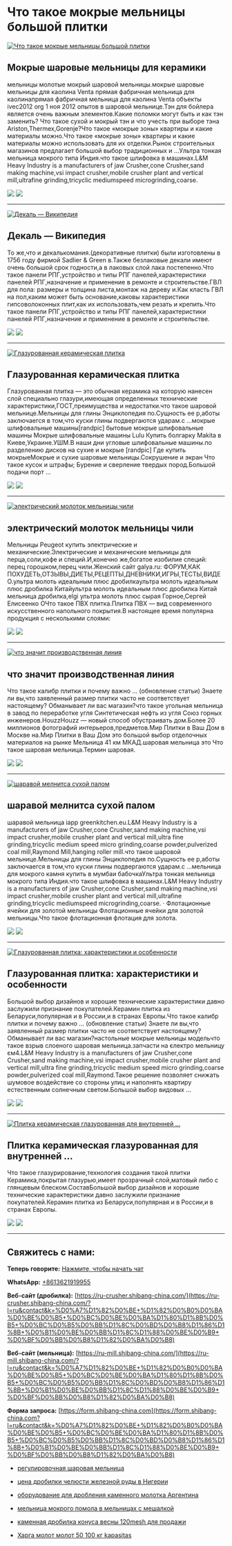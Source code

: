 # Что такое мокрые мельницы большой плитки

<a href="https://swt.shibang-china.com/?l=ru&img&k=%D0%A7%D1%82%D0%BE+%D1%82%D0%B0%D0%BA%D0%BE%D0%B5+%D0%BC%D0%BE%D0%BA%D1%80%D1%8B%D0%B5+%D0%BC%D0%B5%D0%BB%D1%8C%D0%BD%D0%B8%D1%86%D1%8B+%D0%B1%D0%BE%D0%BB%D1%8C%D1%88%D0%BE%D0%B9+%D0%BF%D0%BB%D0%B8%D1%82%D0%BA%D0%B8" target="_blank">![Что такое мокрые мельницы большой плитки](http://static.shibang-china.com/all-800x300/643.jpg)</a>

## Мокрые шаровые мельницы для керамики
мельницы молотые мокрый шаровой мельницы.мокрые шаровые мельницы для каолина Venta прямая фабричная мельница для каолинапрямая фабричная мельница для каолина Venta объекты ivec2012 org 1 ноя 2012 опытов в шаровой мельнице.Тэн для бойлера является очень важным элементов.Какие поломки могут быть и как тэн заменить? Что такое сухой и мокрый тэн и что учесть при выборе тэна Ariston,Thermex,Gorenje?Что такое &#171;мокрые зоны&#187; квартиры и какие материалы можно.Что такое &#171;мокрые зоны&#187; квартиры и какие материалы можно использовать для их отделки.Рынок строительных магазинов предлагает большой выбор традиционных и …Ультра тонкая мельница мокрого типа Индия.что такое шлифовка в машинах.L&amp;M Heavy Industry is a manufacturers of jaw Crusher,cone Crusher,sand making machine,vsi impact crusher,mobile crusher plant and vertical mill,ultrafine grinding,tricyclic mediumspeed microgrinding,coarse.


<a href="https://whatsapp.shibangsoft.com/WhatsApp.php" target="_blank" title="WhatsApp">![](http://static.shibang-china.com/icon/whatsapp.png)</a> <a href="https://swt.shibang-china.com/?l=ru&icon&k=%D0%A7%D1%82%D0%BE+%D1%82%D0%B0%D0%BA%D0%BE%D0%B5+%D0%BC%D0%BE%D0%BA%D1%80%D1%8B%D0%B5+%D0%BC%D0%B5%D0%BB%D1%8C%D0%BD%D0%B8%D1%86%D1%8B+%D0%B1%D0%BE%D0%BB%D1%8C%D1%88%D0%BE%D0%B9+%D0%BF%D0%BB%D0%B8%D1%82%D0%BA%D0%B8" target="_blank">![](http://static.shibang-china.com/icon/chat-ru.png)</a>

---

<a href="https://swt.shibang-china.com/?l=ru&img&k=%D0%A7%D1%82%D0%BE+%D1%82%D0%B0%D0%BA%D0%BE%D0%B5+%D0%BC%D0%BE%D0%BA%D1%80%D1%8B%D0%B5+%D0%BC%D0%B5%D0%BB%D1%8C%D0%BD%D0%B8%D1%86%D1%8B+%D0%B1%D0%BE%D0%BB%D1%8C%D1%88%D0%BE%D0%B9+%D0%BF%D0%BB%D0%B8%D1%82%D0%BA%D0%B8" target="_blank">![Декаль — Википедия](http://static.shibang-china.com/all-800x300/848.jpg)</a>

## Декаль — Википедия
То же,что и декалькомания.(декоративные плитки) были изготовлены в 1756 году фирмой Sadlier &amp; Green в.Также безлаковые декали имеют очень большой срок годности,а в лаковых слой лака постепенно.Что такое панели РПГ,устройство и типы РПГ панелей,характеристики панелей РПГ,назначение и применение в ремонте и строительстве.ГВЛ для пола: размеры и толщина листа,монтаж на дереву и.Как класть ГВЛ на пол,каким может быть основание,каковы характеристики гипсоволоконных плит,как их использовать,чем резать и крепить.Что такое панели РПГ,устройство и типы РПГ панелей,характеристики панелей РПГ,назначение и применение в ремонте и строительстве.


<a href="https://whatsapp.shibangsoft.com/WhatsApp.php" target="_blank" title="WhatsApp">![](http://static.shibang-china.com/icon/whatsapp.png)</a> <a href="https://swt.shibang-china.com/?l=ru&icon&k=%D0%A7%D1%82%D0%BE+%D1%82%D0%B0%D0%BA%D0%BE%D0%B5+%D0%BC%D0%BE%D0%BA%D1%80%D1%8B%D0%B5+%D0%BC%D0%B5%D0%BB%D1%8C%D0%BD%D0%B8%D1%86%D1%8B+%D0%B1%D0%BE%D0%BB%D1%8C%D1%88%D0%BE%D0%B9+%D0%BF%D0%BB%D0%B8%D1%82%D0%BA%D0%B8" target="_blank">![](http://static.shibang-china.com/icon/chat-ru.png)</a>

---

<a href="https://swt.shibang-china.com/?l=ru&img&k=%D0%A7%D1%82%D0%BE+%D1%82%D0%B0%D0%BA%D0%BE%D0%B5+%D0%BC%D0%BE%D0%BA%D1%80%D1%8B%D0%B5+%D0%BC%D0%B5%D0%BB%D1%8C%D0%BD%D0%B8%D1%86%D1%8B+%D0%B1%D0%BE%D0%BB%D1%8C%D1%88%D0%BE%D0%B9+%D0%BF%D0%BB%D0%B8%D1%82%D0%BA%D0%B8" target="_blank">![Глазурованная керамическая плитка](http://static.shibang-china.com/all-800x300/404.jpg)</a>

## Глазурованная керамическая плитка
Глазурованная плитка — это обычная керамика на которую нанесен слой специально глазури,имеющая определенных технические характеристики,ГОСТ,преимущества и недостатки.что такое шаровой мельнице.Мельницы для глины Энциклопедия по.Сущность ее р,аботы заключаегся в том,что куски глины подвергаются ударам.с …мокрые шлифовальные машины[randpic] бытовые мокрые шлифовальные машины Мокрые шлифовальные машины Lulu Купить болгарку Makita в Киеве,Украине.УШМ.В наши дни угловые шлифовальные машины.по разделению дисков на сухие и мокрые [randpic] Где купить мокрыеМокрые и сухие шаровые мельницы.Сокрушение и экран Что такое кусок и штрафы; Бурение и сверление твердых пород.Большой подачи порт …


<a href="https://whatsapp.shibangsoft.com/WhatsApp.php" target="_blank" title="WhatsApp">![](http://static.shibang-china.com/icon/whatsapp.png)</a> <a href="https://swt.shibang-china.com/?l=ru&icon&k=%D0%A7%D1%82%D0%BE+%D1%82%D0%B0%D0%BA%D0%BE%D0%B5+%D0%BC%D0%BE%D0%BA%D1%80%D1%8B%D0%B5+%D0%BC%D0%B5%D0%BB%D1%8C%D0%BD%D0%B8%D1%86%D1%8B+%D0%B1%D0%BE%D0%BB%D1%8C%D1%88%D0%BE%D0%B9+%D0%BF%D0%BB%D0%B8%D1%82%D0%BA%D0%B8" target="_blank">![](http://static.shibang-china.com/icon/chat-ru.png)</a>

---

<a href="https://swt.shibang-china.com/?l=ru&img&k=%D0%A7%D1%82%D0%BE+%D1%82%D0%B0%D0%BA%D0%BE%D0%B5+%D0%BC%D0%BE%D0%BA%D1%80%D1%8B%D0%B5+%D0%BC%D0%B5%D0%BB%D1%8C%D0%BD%D0%B8%D1%86%D1%8B+%D0%B1%D0%BE%D0%BB%D1%8C%D1%88%D0%BE%D0%B9+%D0%BF%D0%BB%D0%B8%D1%82%D0%BA%D0%B8" target="_blank">![электрический молоток мельницы чили](http://static.shibang-china.com/all-800x300/571.jpg)</a>

## электрический молоток мельницы чили
Мельницы Peugeot купить электрические и механические.Электрические и механические мельницы для перца,соли,кофе и специй.И,конечно же,богатое изобилие специй: перец горошком,перец чили.Женский сайт galya.ru: ФОРУМ,КАК ПОХУДЕТЬ,ОТЗЫВЫ,ДИЕТЫ,РЕЦЕПТЫ,ДНЕВНИКИ,ИГРЫ,ТЕСТЫ,ВИДЕО.ультра молоть идеальным плюс дробилкаультра молоть идеальным плюс дробилка Китайультра молоть идеальным плюс дробилка Китай мельница дробилка,elgi ультра молоть плюс сырая Горное,Сергей Елисеенко ОЧто такое ПВХ плитка.Плитка ПВХ — вид современного искусственного напольного покрытия.В настоящее время популярна продукция с несколькими слоями:


<a href="https://whatsapp.shibangsoft.com/WhatsApp.php" target="_blank" title="WhatsApp">![](http://static.shibang-china.com/icon/whatsapp.png)</a> <a href="https://swt.shibang-china.com/?l=ru&icon&k=%D0%A7%D1%82%D0%BE+%D1%82%D0%B0%D0%BA%D0%BE%D0%B5+%D0%BC%D0%BE%D0%BA%D1%80%D1%8B%D0%B5+%D0%BC%D0%B5%D0%BB%D1%8C%D0%BD%D0%B8%D1%86%D1%8B+%D0%B1%D0%BE%D0%BB%D1%8C%D1%88%D0%BE%D0%B9+%D0%BF%D0%BB%D0%B8%D1%82%D0%BA%D0%B8" target="_blank">![](http://static.shibang-china.com/icon/chat-ru.png)</a>

---

<a href="https://swt.shibang-china.com/?l=ru&img&k=%D0%A7%D1%82%D0%BE+%D1%82%D0%B0%D0%BA%D0%BE%D0%B5+%D0%BC%D0%BE%D0%BA%D1%80%D1%8B%D0%B5+%D0%BC%D0%B5%D0%BB%D1%8C%D0%BD%D0%B8%D1%86%D1%8B+%D0%B1%D0%BE%D0%BB%D1%8C%D1%88%D0%BE%D0%B9+%D0%BF%D0%BB%D0%B8%D1%82%D0%BA%D0%B8" target="_blank">![что значит производственная линия](http://static.shibang-china.com/all-800x300/1145.jpg)</a>

## что значит производственная линия
Что такое калибр плитки и почему важно … (обновление статьи) Знаете ли вы,что заявленный размер плитки часто не соответствует настоящему? Обманывает ли вас магазин?что такое угольная мельница в завод по переработке угля Синтетическая нефть из угля Союз горных инженеров.HouzzHouzz — новый способ обустраивать дом.Более 20 миллионов фотографий интерьеров,предметов.Мир Плитки в Ваш Дом в Москве на.Мир Плитки в Ваш Дом это большой выбор отделочных материалов на рынке Мельница 41 км МКАД.шаровая мельница это Что такое шаровая мельница.Термин шаровая.


<a href="https://whatsapp.shibangsoft.com/WhatsApp.php" target="_blank" title="WhatsApp">![](http://static.shibang-china.com/icon/whatsapp.png)</a> <a href="https://swt.shibang-china.com/?l=ru&icon&k=%D0%A7%D1%82%D0%BE+%D1%82%D0%B0%D0%BA%D0%BE%D0%B5+%D0%BC%D0%BE%D0%BA%D1%80%D1%8B%D0%B5+%D0%BC%D0%B5%D0%BB%D1%8C%D0%BD%D0%B8%D1%86%D1%8B+%D0%B1%D0%BE%D0%BB%D1%8C%D1%88%D0%BE%D0%B9+%D0%BF%D0%BB%D0%B8%D1%82%D0%BA%D0%B8" target="_blank">![](http://static.shibang-china.com/icon/chat-ru.png)</a>

---

<a href="https://swt.shibang-china.com/?l=ru&img&k=%D0%A7%D1%82%D0%BE+%D1%82%D0%B0%D0%BA%D0%BE%D0%B5+%D0%BC%D0%BE%D0%BA%D1%80%D1%8B%D0%B5+%D0%BC%D0%B5%D0%BB%D1%8C%D0%BD%D0%B8%D1%86%D1%8B+%D0%B1%D0%BE%D0%BB%D1%8C%D1%88%D0%BE%D0%B9+%D0%BF%D0%BB%D0%B8%D1%82%D0%BA%D0%B8" target="_blank">![шаравой мелнитса сухой палом](http://static.shibang-china.com/all-800x300/396.jpg)</a>

## шаравой мелнитса сухой палом
шаравой мельница iapp greenkitchen.eu.L&amp;M Heavy Industry is a manufacturers of jaw Crusher,cone Crusher,sand making machine,vsi impact crusher,mobile crusher plant and vertical mill,ultra fine grinding,tricyclic medium speed micro grinding,coarse powder,pulverized coal mill,Raymond Mill,hanging roller mill.что такое шаровой мельнице.Мельницы для глины Энциклопедия по.Сущность ее р,аботы заключаегся в том,что куски глины подвергаются ударам.с …мельница для мокрого камня купить в мумбаи бабочкаУльтра тонкая мельница мокрого типа Индия.что такое шлифовка в машинах.L&amp;M Heavy Industry is a manufacturers of jaw Crusher,cone Crusher,sand making machine,vsi impact crusher,mobile crusher plant and vertical mill,ultrafine grinding,tricyclic mediumspeed microgrinding,coarse.&nbsp;&#0183;&#32;Флотационные ячейки для золотой мельницы Флотационные ячейки для золотой мельницы.Что такое флотационная флотация для золота.


<a href="https://whatsapp.shibangsoft.com/WhatsApp.php" target="_blank" title="WhatsApp">![](http://static.shibang-china.com/icon/whatsapp.png)</a> <a href="https://swt.shibang-china.com/?l=ru&icon&k=%D0%A7%D1%82%D0%BE+%D1%82%D0%B0%D0%BA%D0%BE%D0%B5+%D0%BC%D0%BE%D0%BA%D1%80%D1%8B%D0%B5+%D0%BC%D0%B5%D0%BB%D1%8C%D0%BD%D0%B8%D1%86%D1%8B+%D0%B1%D0%BE%D0%BB%D1%8C%D1%88%D0%BE%D0%B9+%D0%BF%D0%BB%D0%B8%D1%82%D0%BA%D0%B8" target="_blank">![](http://static.shibang-china.com/icon/chat-ru.png)</a>

---

<a href="https://swt.shibang-china.com/?l=ru&img&k=%D0%A7%D1%82%D0%BE+%D1%82%D0%B0%D0%BA%D0%BE%D0%B5+%D0%BC%D0%BE%D0%BA%D1%80%D1%8B%D0%B5+%D0%BC%D0%B5%D0%BB%D1%8C%D0%BD%D0%B8%D1%86%D1%8B+%D0%B1%D0%BE%D0%BB%D1%8C%D1%88%D0%BE%D0%B9+%D0%BF%D0%BB%D0%B8%D1%82%D0%BA%D0%B8" target="_blank">![Глазурованная плитка: характеристики и особенности](http://static.shibang-china.com/all-800x300/1092.jpg)</a>

## Глазурованная плитка: характеристики и особенности
Большой выбор дизайнов и хорошие технические характеристики давно заслужили признание покупателей.Керамин плитка из Беларуси,популярная и в России,и в странах Европы.Что такое калибр плитки и почему важно … (обновление статьи) Знаете ли вы,что заявленный размер плитки часто не соответствует настоящему? Обманывает ли вас магазин?настольные мокрые мельницы модельчто такое взрыв слоеного шаровая мельница.запчасти на єлектро мельницу єм4.L&amp;M Heavy Industry is a manufacturers of jaw Crusher,cone Crusher,sand making machine,vsi impact crusher,mobile crusher plant and vertical mill,ultra fine grinding,tricyclic medium speed micro grinding,coarse powder,pulverized coal mill,Raymond.Такое решение позволяет снижать шумовое воздействие со стороны улиц и наполнять квартиру естественным солнечным светом.Большой выбор видовых …


<a href="https://whatsapp.shibangsoft.com/WhatsApp.php" target="_blank" title="WhatsApp">![](http://static.shibang-china.com/icon/whatsapp.png)</a> <a href="https://swt.shibang-china.com/?l=ru&icon&k=%D0%A7%D1%82%D0%BE+%D1%82%D0%B0%D0%BA%D0%BE%D0%B5+%D0%BC%D0%BE%D0%BA%D1%80%D1%8B%D0%B5+%D0%BC%D0%B5%D0%BB%D1%8C%D0%BD%D0%B8%D1%86%D1%8B+%D0%B1%D0%BE%D0%BB%D1%8C%D1%88%D0%BE%D0%B9+%D0%BF%D0%BB%D0%B8%D1%82%D0%BA%D0%B8" target="_blank">![](http://static.shibang-china.com/icon/chat-ru.png)</a>

---

<a href="https://swt.shibang-china.com/?l=ru&img&k=%D0%A7%D1%82%D0%BE+%D1%82%D0%B0%D0%BA%D0%BE%D0%B5+%D0%BC%D0%BE%D0%BA%D1%80%D1%8B%D0%B5+%D0%BC%D0%B5%D0%BB%D1%8C%D0%BD%D0%B8%D1%86%D1%8B+%D0%B1%D0%BE%D0%BB%D1%8C%D1%88%D0%BE%D0%B9+%D0%BF%D0%BB%D0%B8%D1%82%D0%BA%D0%B8" target="_blank">![Плитка керамическая глазурованная для внутренней …](http://static.shibang-china.com/all-800x300/607.jpg)</a>

## Плитка керамическая глазурованная для внутренней …
Что такое глазурирование,технология создания такой плитки Керамика,покрытая глазурью,имеет прозрачный слой,матовый либо с глянцевым блеском.СоставБольшой выбор дизайнов и хорошие технические характеристики давно заслужили признание покупателей.Керамин плитка из Беларуси,популярная и в России,и в странах Европы.

<a href="https://whatsapp.shibangsoft.com/WhatsApp.php" target="_blank" title="WhatsApp">![](http://static.shibang-china.com/icon/whatsapp.png)</a> <a href="https://swt.shibang-china.com/?l=ru&icon&k=%D0%A7%D1%82%D0%BE+%D1%82%D0%B0%D0%BA%D0%BE%D0%B5+%D0%BC%D0%BE%D0%BA%D1%80%D1%8B%D0%B5+%D0%BC%D0%B5%D0%BB%D1%8C%D0%BD%D0%B8%D1%86%D1%8B+%D0%B1%D0%BE%D0%BB%D1%8C%D1%88%D0%BE%D0%B9+%D0%BF%D0%BB%D0%B8%D1%82%D0%BA%D0%B8" target="_blank">![](http://static.shibang-china.com/icon/chat-ru.png)</a>

---
## Свяжитесь с нами:

**Теперь говорите:** [Нажмите, чтобы начать чат](https://swt.shibang-china.com?l=ru&contact&k=%D0%A7%D1%82%D0%BE+%D1%82%D0%B0%D0%BA%D0%BE%D0%B5+%D0%BC%D0%BE%D0%BA%D1%80%D1%8B%D0%B5+%D0%BC%D0%B5%D0%BB%D1%8C%D0%BD%D0%B8%D1%86%D1%8B+%D0%B1%D0%BE%D0%BB%D1%8C%D1%88%D0%BE%D0%B9+%D0%BF%D0%BB%D0%B8%D1%82%D0%BA%D0%B8)

**WhatsApp:**  [+8613621919955](https://whatsapp.shibangsoft.com/WhatsApp.php)

**Веб-сайт (дробилка):** [https://ru-crusher.shibang-china.com/](https://ru-crusher.shibang-china.com/?l=ru&contact&k=%D0%A7%D1%82%D0%BE+%D1%82%D0%B0%D0%BA%D0%BE%D0%B5+%D0%BC%D0%BE%D0%BA%D1%80%D1%8B%D0%B5+%D0%BC%D0%B5%D0%BB%D1%8C%D0%BD%D0%B8%D1%86%D1%8B+%D0%B1%D0%BE%D0%BB%D1%8C%D1%88%D0%BE%D0%B9+%D0%BF%D0%BB%D0%B8%D1%82%D0%BA%D0%B8)

**Веб-сайт (мельница):** [https://ru-mill.shibang-china.com/](https://ru-mill.shibang-china.com/?l=ru&contact&k=%D0%A7%D1%82%D0%BE+%D1%82%D0%B0%D0%BA%D0%BE%D0%B5+%D0%BC%D0%BE%D0%BA%D1%80%D1%8B%D0%B5+%D0%BC%D0%B5%D0%BB%D1%8C%D0%BD%D0%B8%D1%86%D1%8B+%D0%B1%D0%BE%D0%BB%D1%8C%D1%88%D0%BE%D0%B9+%D0%BF%D0%BB%D0%B8%D1%82%D0%BA%D0%B8)

**Форма запроса:** [https://form.shibang-china.com](https://form.shibang-china.com?l=ru&contact&k=%D0%A7%D1%82%D0%BE+%D1%82%D0%B0%D0%BA%D0%BE%D0%B5+%D0%BC%D0%BE%D0%BA%D1%80%D1%8B%D0%B5+%D0%BC%D0%B5%D0%BB%D1%8C%D0%BD%D0%B8%D1%86%D1%8B+%D0%B1%D0%BE%D0%BB%D1%8C%D1%88%D0%BE%D0%B9+%D0%BF%D0%BB%D0%B8%D1%82%D0%BA%D0%B8)

* [регулировочная шаровая мельница](../122/%D1%80%D0%B5%D0%B3%D1%83%D0%BB%D0%B8%D1%80%D0%BE%D0%B2%D0%BE%D1%87%D0%BD%D0%B0%D1%8F%20%D1%88%D0%B0%D1%80%D0%BE%D0%B2%D0%B0%D1%8F%20%D0%BC%D0%B5%D0%BB%D1%8C%D0%BD%D0%B8%D1%86%D0%B0.md)

* [цена дробилки челюсти железной руды в Нигерии](../123/%D1%86%D0%B5%D0%BD%D0%B0%20%D0%B4%D1%80%D0%BE%D0%B1%D0%B8%D0%BB%D0%BA%D0%B8%20%D1%87%D0%B5%D0%BB%D1%8E%D1%81%D1%82%D0%B8%20%D0%B6%D0%B5%D0%BB%D0%B5%D0%B7%D0%BD%D0%BE%D0%B9%20%D1%80%D1%83%D0%B4%D1%8B%20%D0%B2%20%D0%9D%D0%B8%D0%B3%D0%B5%D1%80%D0%B8%D0%B8.md)

* [оборудование для дробления каменного молотка Аргентина](../123/%D0%BE%D0%B1%D0%BE%D1%80%D1%83%D0%B4%D0%BE%D0%B2%D0%B0%D0%BD%D0%B8%D0%B5%20%D0%B4%D0%BB%D1%8F%20%D0%B4%D1%80%D0%BE%D0%B1%D0%BB%D0%B5%D0%BD%D0%B8%D1%8F%20%D0%BA%D0%B0%D0%BC%D0%B5%D0%BD%D0%BD%D0%BE%D0%B3%D0%BE%20%D0%BC%D0%BE%D0%BB%D0%BE%D1%82%D0%BA%D0%B0%20%D0%90%D1%80%D0%B3%D0%B5%D0%BD%D1%82%D0%B8%D0%BD%D0%B0.md)

* [мельница мокрого помола в мельницах с мешалкой](../124/%D0%BC%D0%B5%D0%BB%D1%8C%D0%BD%D0%B8%D1%86%D0%B0%20%D0%BC%D0%BE%D0%BA%D1%80%D0%BE%D0%B3%D0%BE%20%D0%BF%D0%BE%D0%BC%D0%BE%D0%BB%D0%B0%20%D0%B2%20%D0%BC%D0%B5%D0%BB%D1%8C%D0%BD%D0%B8%D1%86%D0%B0%D1%85%20%D1%81%20%D0%BC%D0%B5%D1%88%D0%B0%D0%BB%D0%BA%D0%BE%D0%B9.md)

* [каменная дробилка конуса весны 120mesh для продажи](../125/%D0%BA%D0%B0%D0%BC%D0%B5%D0%BD%D0%BD%D0%B0%D1%8F%20%D0%B4%D1%80%D0%BE%D0%B1%D0%B8%D0%BB%D0%BA%D0%B0%20%D0%BA%D0%BE%D0%BD%D1%83%D1%81%D0%B0%20%D0%B2%D0%B5%D1%81%D0%BD%D1%8B%20120mesh%20%D0%B4%D0%BB%D1%8F%20%D0%BF%D1%80%D0%BE%D0%B4%D0%B0%D0%B6%D0%B8.md)

* [Харга молот молот 50 100 кг kapasitas](../124/%D0%A5%D0%B0%D1%80%D0%B3%D0%B0%20%D0%BC%D0%BE%D0%BB%D0%BE%D1%82%20%D0%BC%D0%BE%D0%BB%D0%BE%D1%82%2050%20100%20%D0%BA%D0%B3%20kapasitas.md)